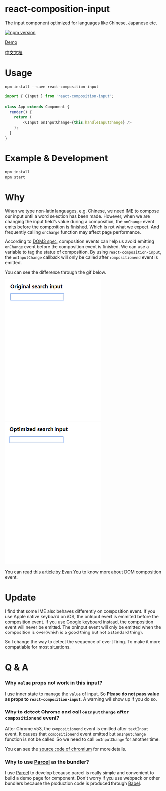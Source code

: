 # react-composition-input
The input component optimized for languages like Chinese, Japanese etc. 

[![npm version](https://badge.fury.io/js/react-composition-input.svg)](https://badge.fury.io/js/react-composition-input)

[Demo](https://leoeatle.github.io/react-composition-input/)


[中文文档](https://github.com/LeoEatle/react-composition-input/blob/master/README_CH.md)

# Usage

`npm install --save react-composition-input`

```javascript
import { CInput } from 'react-composition-input';

class App extends Component {
  render() {
    return (
        <CInput onInputChange={this.handleInputChange} />
    );
  }
}
```
# Example & Development

```bash
npm install
npm start
```


# Why
When we type non-latin languages, e.g. Chinese, we need IME to compose our input until a word selection has been made. However, when we are changing the input field's value during a composition, the `onChange` event emits before the composition is finished. Which is not what we expect. And frequently calling `onChange` function may affect page performance.

According to [DOM3 spec](https://w3c.github.io/uievents/#event-type-compositionstart), composition events can help us avoid emitting `onChange` event before the composition event is finished. We can use a variable to tag the status of composition. By using `react-composition-input`, the `onInputChange` callback will only be called after `compositionend` event is emitted. 

You can see the difference through the gif below.

![original_input](./assets/original_input.gif)![optimized_input](./assets/optimized_input.gif)


You can read [this article by Evan You](http://blog.evanyou.me/2014/01/03/composition-event/) to know more about DOM composition event.

# Update
I find that some IME also behaves differently on composition event. If you use Apple native keyboard on iOS, the onInput event is emmited before the composition event. If you use Google keyboard instead, the composition event will never be emitted. The onInput event will only be emitted when the composition is over(which is a good thing but not a standard thing).

So I change the way to detect the sequence of event firing. To make it more compatiable for most situations.

# Q & A
### Why `value` props not work in this input?
I use inner state to manage the `value` of input. So **Please do not pass value as props to `react-composition-input`**. A warning will show up if you do so.

### Why to detect Chrome and call `onInputChange` after `compositionend` event?
After Chrome v53, the `compositionend` event is emitted after `textInput` event. It causes that `compositionend` event emitted but `onInputChange` function is not be called. So we need to call `onInputChange` for another time.

You can see the [source code of chromium](https://chromium.googlesource.com/chromium/src/+/afce9d93e76f2ff81baaa088a4ea25f67d1a76b3%5E!/) for more details.

### Why to use [Parcel](https://parceljs.org/) as the bundler?
I use [Parcel](https://parceljs.org/) to develop because parcel is really simple and convenient to build a demo page for component. Don't worry if you use webpack or other bundlers because the production code is produced through [Babel](https://babeljs.io/).
